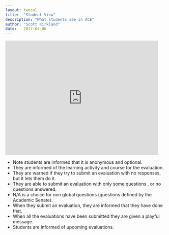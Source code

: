 ```yaml
---
layout: twocol
title:  "Student View"
description: "What students see in ACE"
author: "Scott Kirkland"
date:   2017-04-06
---
```


<iframe width="480" height="360" src="https://www.youtube.com/embed/WGpFle2Bh_c" frameborder="0"> </iframe>

- Note students are informed that it is anonymous and optional.
- They are informed of the learning activity and course for the evaluation.
- They are warned if they try to submit an evaluation with no responses, but it lets them do it.
- They are able to submit an evaluation with only some questions , or no questions answered.
- N/A is a choice for non global questions (questions defined by the Academic Senate).
- When they submit an evaluation, they are informed that they have done that.
- When all the evaluations have been submitted they are given a playful message.
- Students are informed of upcoming evaluations.

